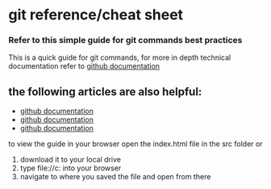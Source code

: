 # git reference/cheat sheet
### Refer to this simple guide for git commands best practices

This is a quick guide for git commands, for more in depth technical documentation refer to [github documentation](https://git-scm.com/doc "Github Documentation")

## the following articles are also helpful:

- [github documentation](https://git-scm.com/doc "Github Documentation")
- [github documentation](https://git-scm.com/doc "Github Documentation")
- [github documentation](https://git-scm.com/doc "Github Documentation")

to view the guide in your browser open the index.html file in the src folder or

1. download it to your local drive
2. type file://c: into your browser
3. navigate to where you saved the file and open from there
